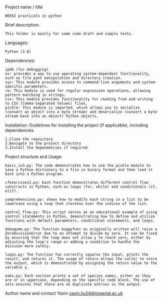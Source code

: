 Project name / title

    WEEK2 practicals in python

Brief description: 

    This folder is mainly for some code draft and simple tests.
    
Languages: 

    Python (3.0)

Dependencies: 

    ipdb (for debugging)
    os: provides a way to use operating system-dependent functionality, such as file path manipulation and directory creation.
    sys: This module provides access to command-line arguments and system-specific parameters.
    re: This module is used for regular expression operations, allowing pattern matching in strings.
    csv: This module provides functionality for reading from and writing to CSV (Comma-Separated Values) files.
    pickle: This module is imported, which allows you to serialize (convert an object into a byte stream) and deserialize (convert a byte stream back into an object) Python objects.

Installation: Guidelines for installing the project (if applicable), including dependencies.

    1.Clone the repository
    2.Navigate to the project directory
    3.Install the dependencies if required

Project structure and Usage: 

    basic_io3.py: The code demonstrates how to use the pickle module to save a Python dictionary to a file in binary format and then load it back into a Python program.

    cfexercises2.py: Each function demonstrates different control flow constructs in Python, such as loops (for, while) and conditionals (if, elif).

    comprehensions.py: shows how to modify each string in a list to be lowercase using a loop that iterates over the indices of the list.
    
    control_flow.py: This script serves as an educational example of using control statements in Python, demonstrating how to define and utilize functions with default parameters, conditional statements, and loops.
    
    debugume.py: The function buggyfunc as originally written will raise a ZeroDivisionError due to an attempt to divide by zero. It can be fixed by ensuring that the loop does not allow y to reach zero, either by adjusting the loop's range or adding a condition to handle the division more safely.
    
    loops.py: The function foo correctly squares the input, prints the result, and returns it. The usage of return allows the caller to store the output, which is demonstrated by assigning the return value to the variable y.
    
    oaks.py: Each section prints a set of species names, either as they are or in uppercase, depending on the specific code block. The use of sets ensures that there are no duplicate entries in the output.


Author name and contact
    Yaxin  yaxin.liu24@imperial.ac.uk
